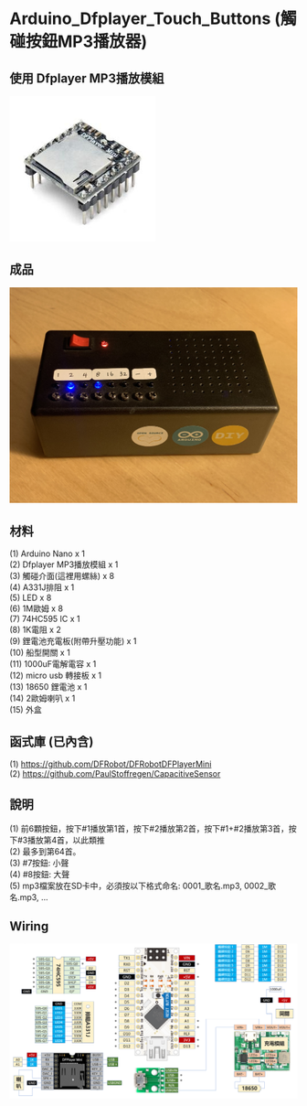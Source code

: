 # Arduino_Dfplayer_Touch_Buttons (觸碰按鈕MP3播放器)  
## 使用 Dfplayer MP3播放模組  
![image](https://github.com/Chihhao/Arduino_Dfplayer_Touch_Buttons/blob/main/image/4.jpg)  
## 成品  
![image](https://github.com/Chihhao/Arduino_Dfplayer_Touch_Buttons/blob/main/image/1.jpg)  
## 材料  
(1) Arduino Nano x 1  
(2) Dfplayer MP3播放模組 x 1  
(3) 觸碰介面(這裡用螺絲) x 8  
(4) A331J排阻 x 1  
(5) LED x 8  
(6) 1M歐姆 x 8  
(7) 74HC595 IC x 1  
(8) 1K電阻 x 2  
(9) 鋰電池充電板(附帶升壓功能) x 1  
(10) 船型開關 x 1  
(11) 1000uF電解電容 x 1  
(12) micro usb 轉接板 x 1  
(13) 18650 鋰電池 x 1  
(14) 2歐姆喇叭 x 1  
(15) 外盒  
## 函式庫 (已內含)  
(1) https://github.com/DFRobot/DFRobotDFPlayerMini  
(2) https://github.com/PaulStoffregen/CapacitiveSensor  
## 說明  
(1)  前6顆按鈕，按下#1播放第1首，按下#2播放第2首，按下#1+#2播放第3首，按下#3播放第4首，以此類推  
(2) 最多到第64首。  
(3) #7按鈕: 小聲  
(4) #8按鈕: 大聲  
(5) mp3檔案放在SD卡中，必須按以下格式命名: 0001_歌名.mp3, 0002_歌名.mp3, ...  
## Wiring  
![image](https://github.com/Chihhao/Arduino_Dfplayer_Touch_Buttons/blob/main/image/wiring.png)  
